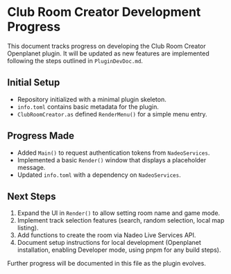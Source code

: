 # Club Room Creator Development Progress

This document tracks progress on developing the Club Room Creator Openplanet plugin.
It will be updated as new features are implemented following the steps outlined in
`PluginDevDoc.md`.

## Initial Setup
- Repository initialized with a minimal plugin skeleton.
- `info.toml` contains basic metadata for the plugin.
- `ClubRoomCreator.as` defined `RenderMenu()` for a simple menu entry.

## Progress Made
- Added `Main()` to request authentication tokens from `NadeoServices`.
- Implemented a basic `Render()` window that displays a placeholder message.
- Updated `info.toml` with a dependency on `NadeoServices`.

## Next Steps
1. Expand the UI in `Render()` to allow setting room name and game mode.
2. Implement track selection features (search, random selection, local map listing).
3. Add functions to create the room via Nadeo Live Services API.
4. Document setup instructions for local development (Openplanet installation, enabling Developer mode, using pnpm for any build steps).

Further progress will be documented in this file as the plugin evolves.
